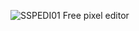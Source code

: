 ![SSPEDI01](https://github.com/konfi83wakepl/PXEdi/assets/115506878/813c6aa5-c7ab-4686-a804-6f17b1282283)
Free pixel editor

